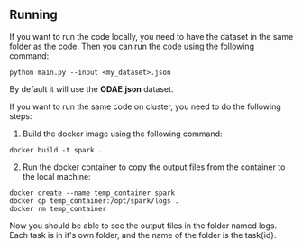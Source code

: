 ## Running

If you want to run the code locally, you need to have the dataset in the same folder as the code. Then you can run the code using the following command:

```
python main.py --input <my_dataset>.json
```

By default it will use the **ODAE.json** dataset.

If you want to run the same code on cluster, you need to do the following steps:

1. Build the docker image using the following command:

```
docker build -t spark .
```

2. Run the docker container to copy the output files from the container to the local machine:

```
docker create --name temp_container spark
docker cp temp_container:/opt/spark/logs .
docker rm temp_container
```

Now you should be able to see the output files in the folder named logs.
Each task is in it's own folder, and the name of the folder is the task{id}.
